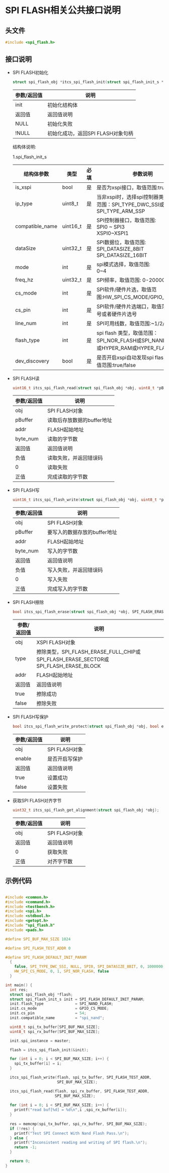 # SPI FLASH相关公共接口说明

## 头文件

```c
#include <spi_flash.h>
```

## 接口说明

* SPI FLASH初始化
	```c 
	struct spi_flash_obj *itcs_spi_flash_init(struct spi_flash_init_s *init);
	```
	|参数/返回值|说明|
	|--|--|
	|init| 初始化结构体|
	|返回值|返回值说明|
	|NULL|初始化失败|
	|!NULL|初始化成功，返回SPI FLASH对象句柄|

	结构体说明:<br>

    1.spi_flash_init_s

	|结构体参数|类型|必填|参数说明|
	|--|--|--|--|
    |is_xspi|bool|是|是否为xspi接口，取值范围:true/false|
    |ip_type|uint8_t|是|当非xspi时，选择spi控制器类型，取值范围：SPI_TYPE_DWC_SSI或SPI_TYPE_ARM_SSP|
	|compatible_name|uint16_t|是|SPI控制器接口，取值范围:<br>SPI0 ~ SPI3<br>XSPI0~XSPI1|
    |dataSize|uint32_t|是|SPI数据位，取值范围:<br>SPI_DATASIZE_8BIT<br>SPI_DATASIZE_16BIT|
    |mode|int|是|spi模式选择，取值范围:<br>0~4|
    |freq_hz|uint32_t|是|SPI频率，取值范围: 0-2000000|
    |cs_mode|int|是|SPI软件/硬件片选，取值范围:HW_SPI_CS_MODE/GPIO_CS_MODE|
    |cs_pin|int|是|SPI软件/硬件片选端口，取值范围:GPIO号或者硬件片选号|
    |line_num|int|是|SPI可用线数，取值范围:~1/2/4/8|
	|flash_type|int|是|spi flash 类型，取值范围：SPI_NOR_FLASH或SPI_NAND_FLASH或HYPER_RAM或HYPER_FLASH|
	|dev_discovery|bool|是|是否开启xspi自动发现spi flash设备，取值范围:true/false|
	
    

* SPI FLASH读
	```c 
	uint16_t itcs_spi_flash_read(struct spi_flash_obj *obj, uint8_t *pBuffer, uint32_t addr, uint16_t byte_num);
	```
	|参数/返回值|说明|
	|--|--|
	|obj| SPI FLASH对象|
    |pBuffer| 读取后存放数据的buffer地址|
	|addr| FLASH起始地址|
    |byte_num|读取的字节数|
	|返回值|返回值说明|
	|负值|读取失败，并返回错误码|
	|0|读取失败|
    |正值|完成读取的字节数|	

* SPI FLASH写
	```c 
	uint16_t itcs_spi_flash_write(struct spi_flash_obj *obj, uint8_t *pBuffer, uint32_t addr, uint16_t byte_num);
	```
	|参数/返回值|说明|
	|--|--|
	|obj| SPI FLASH对象|
    |pBuffer| 要写入的数据存放的buffer地址|
	|addr| FLASH起始地址|
    |byte_num|写入的字节数|
	|返回值|返回值说明|
	|负值|写入失败，并返回错误码|
	|0|写入失败|
    |正值|完成写入的字节数|	

* SPI FLASH擦除
	```c 
	bool itcs_spi_flash_erase(struct spi_flash_obj *obj, SPI_FLASH_ERASE_TYPE type, uint32_t addr);
	```
	|参数/返回值|说明|
	|--|--|
	|obj| XSPI FLASH对象|
    |type| 擦除类型，SPI_FLASH_ERASE_FULL_CHIP或SPI_FLASH_ERASE_SECTOR或SPI_FLASH_ERASE_BLOCK|
	|addr| FLASH起始地址|
	|返回值|返回值说明|
	|true|擦除成功|
    |false|擦除失败|

* SPI FLASH写保护
	```c 
	bool itcs_spi_flash_write_protect(struct spi_flash_obj *obj, bool enable);
	```
	|参数/返回值|说明|
	|--|--|
	|obj| SPI FLASH对象|
    |enable| 是否开启写保护|
	|返回值|返回值说明|
	|true|设置成功|
    |false|设置失败|

* 获取SPI FLASH对齐字节
	```c 
	uint32_t itcs_spi_flash_get_alignment(struct spi_flash_obj *obj);
	```
	|参数/返回值|说明|
	|--|--|
	|obj| SPI FLASH对象|
	|返回值|返回值说明|
	|0|获取失败|
    |正值|对齐字节数|


## 示例代码


```c 

#include <common.h>
#include <command.h>
#include <testbench.h>
#include <spi.h>
#include <stdbool.h>
#include <getopt.h>
#include "spi_flash.h"
#include <pads.h>

#define SPI_BUF_MAX_SIZE 1024

#define SPI_FLASH_TEST_ADDR 0

#define SPI_FLASH_DEFAULT_INIT_PARAM                                           \
  {                                                                            \
    false, SPI_TYPE_DWC_SSI, NULL, SPI0, SPI_DATASIZE_8BIT, 0, 1000000,        \
    HW_SPI_CS_MODE, 0, 1, SPI_NOR_FLASH, false                                 \
  }

int main() {
  int res;
  struct spi_flash_obj *flash;
  struct spi_flash_init_s init = SPI_FLASH_DEFAULT_INIT_PARAM;
  init.flash_type              = SPI_NAND_FLASH;
  init.cs_mode                 = GPIO_CS_MODE;
  init.cs_pin                  = 54;
  init.compatible_name         = "spi_nand";

  uint8_t spi_tx_buffer[SPI_BUF_MAX_SIZE];
  uint8_t spi_rx_buffer[SPI_BUF_MAX_SIZE];

  init.spi_instance = master;

  flash = itcs_spi_flash_init(&init);

  for (int i = 0; i < SPI_BUF_MAX_SIZE; i++) {
    spi_tx_buffer[i] = i;
  }

  itcs_spi_flash_write(flash, spi_tx_buffer, SPI_FLASH_TEST_ADDR,
                       SPI_BUF_MAX_SIZE);

  itcs_spi_flash_read(flash, spi_rx_buffer, SPI_FLASH_TEST_ADDR,
                      SPI_BUF_MAX_SIZE);
  
  for (int i = 0; i < SPI_BUF_MAX_SIZE; i++) {
    printf("read buf[%d] = %d\n",i ,spi_rx_buffer[i]);
  }
  
  res = memcmp(spi_tx_buffer, spi_rx_buffer, SPI_BUF_MAX_SIZE);
  if (!res) {
    printf("Test SPI Connect With Nand Flash Pass.\n");
  } else {
    printf("Inconsistent reading and writing of SPI flash.\n");
    return -1;
  }

  return 0;
}
```

